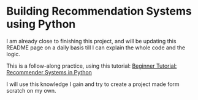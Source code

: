 # Building Recommendation Systems using Python

I am already close to finishing this project, and will be updating this README page on a daily basis till I can explain the whole code and the logic.

This is a follow-along practice, using this tutorial: [Beginner Tutorial: Recommender Systems in Python](https://www.datacamp.com/tutorial/recommender-systems-python)

I will use this knowledge I gain and try to create a project made form scratch on my own.